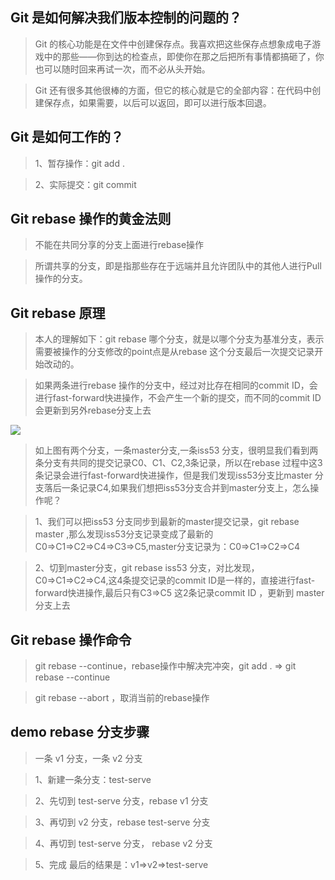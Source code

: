 ## Git 是如何解决我们版本控制的问题的？
> Git 的核心功能是在文件中创建保存点。我喜欢把这些保存点想象成电子游戏中的那些——你到达的检查点，即使你在那之后把所有事情都搞砸了，你也可以随时回来再试一次，而不必从头开始。

> Git 还有很多其他很棒的方面，但它的核心就是它的全部内容：在代码中创建保存点，如果需要，以后可以返回，即可以进行版本回退。

## Git 是如何工作的？
> 1、暂存操作：git add .

> 2、实际提交：git commit

## Git rebase 操作的黄金法则
> 不能在共同分享的分支上面进行rebase操作

> 所谓共享的分支，即是指那些存在于远端并且允许团队中的其他人进行Pull操作的分支。

## Git rebase 原理
> 本人的理解如下：git rebase 哪个分支，就是以哪个分支为基准分支，表示需要被操作的分支修改的point点是从rebase 这个分支最后一次提交记录开始改动的。

>  如果两条进行rebase 操作的分支中，经过对比存在相同的commit ID，会进行fast-forward快进操作，不会产生一个新的提交，而不同的commit ID 会更新到另外rebase分支上去

![](https://test-file.kfangcdn.com/test/0b74b6f8f9f643b3a56323a5567be672.png)

> 如上图有两个分支，一条master分支,一条iss53 分支，很明显我们看到两条分支有共同的提交记录C0、C1、C2,3条记录，所以在rebase 过程中这3条记录会进行fast-forward快进操作，但是我们发现iss53分支比master 分支落后一条记录C4,如果我们想把iss53分支合并到master分支上，怎么操作呢？

> 1、我们可以把iss53 分支同步到最新的master提交记录，git rebase master ,那么发现iss53分支记录变成了最新的C0=>C1=>C2=>C4=>C3=>C5,master分支记录为：C0=>C1=>C2=>C4

>2、切到master分支，git rebase iss53 分支，对比发现，C0=>C1=>C2=>C4,这4条提交记录的commit ID是一样的，直接进行fast-forward快进操作,最后只有C3=>C5 这2条记录commit ID ，更新到 master 分支上去



## Git rebase 操作命令
> git rebase --continue，rebase操作中解决完冲突，git add . => git rebase --continue

> git rebase --abort ，取消当前的rebase操作

## demo rebase 分支步骤

> 一条 v1 分支，一条 v2 分支

> 1、新建一条分支：test-serve

> 2、先切到 test-serve 分支，rebase v1 分支

> 3、再切到 v2 分支，rebase test-serve 分支

> 4、再切到 test-serve 分支， rebase v2 分支

> 5、完成 最后的结果是：v1=>v2=>test-serve
